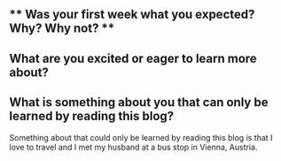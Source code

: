 ## ** Was your first week what you expected? Why? Why not? **



## What are you excited or eager to learn more about?



## What is something about you that can only be learned by reading this blog?

Something about that could only be learned by reading this blog is that I love to travel and I met my husband at a bus stop in Vienna, Austria.

